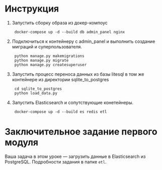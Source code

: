 # Инструкция

1. Запустить сборку образа из докер-компоус

        docker-compose up -d --build db admin_panel nginx


2. Подключиться к контейнеру с admin_panel и выполнить создание миграций и суперпользователя.

        python manage.py makemigrations
        python manage.py migrate
        python manage.py createsuperuser

3. Запустить процесс переноса данных из базы litesql в том же контейнере из директории sqlite_to_postgres

        cd sqlite_to_postgres
        python load_data.py

4. Запустить Elasticsearch и сопутствующие конетейнеры.

        docker-compose up -d --build es redis etl

# Заключительное задание первого модуля

Ваша задача в этом уроке — загрузить данные в Elasticsearch из PostgreSQL. Подробности задания в папке `etl`.